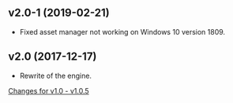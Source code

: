 ## v2.0-1 (2019-02-21)
* Fixed asset manager not working on Windows 10 version 1809.

## v2.0 (2017-12-17)
* Rewrite of the engine.

[Changes for v1.0 - v1.0.5](https://gist.github.com/kraxarn/d90074a5167e3563f5fd14c72303dd1d)
